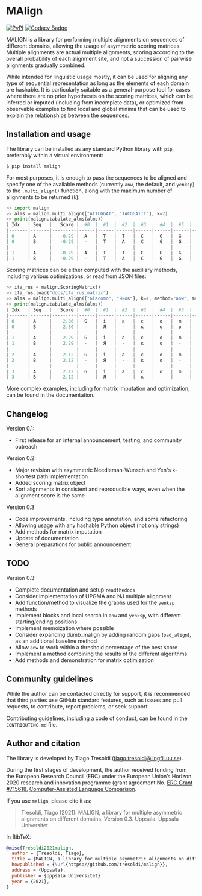 # MAlign

[![PyPI](https://img.shields.io/pypi/v/malign.svg)](https://pypi.org/project/malign)
[![Codacy Badge](https://api.codacy.com/project/badge/Grade/f6428290a03742e69a6a5cb512a99650)](https://www.codacy.com/manual/tresoldi/malign?utm_source=github.com&amp;utm_medium=referral&amp;utm_content=tresoldi/malign&amp;utm_campaign=Badge_Grade)

MALIGN is a library for performing multiple alignments on sequences of different
domains, allowing the usage of asymmetric scoring matrices. Multiple alignments
are actual multiple alignments, scoring according to the overall probability
of each alignment site, and not a succession of pairwise alignments gradually
combined.

While intended for linguistic usage mostly, it can be used for aligning any type of
sequential representation as long as the elements of each domain are hashable. It is
particularly suitable as a general-purpose tool for cases where there are no prior
hypotheses on the scoring matrices, which can be inferred or imputed (including
from incomplete data), or optimized from observable examples to find local and
global minima that can be used to explain the relationships between the sequences.

## Installation and usage

The library can be installed as any standard Python library with
`pip`, preferably within a virtual environment:

```bash
$ pip install malign
```

For most purposes, it is enough to pass the sequences to be aligned and
specify one of the available methods (currently `anw`, the default, 
and `yenksp`) to the `.multi_align()` function, along with the maximum
number of alignments to be returned (`k`):

```python
>> import malign                                                                                                      
>> alms = malign.multi_align(["ATTCGGAT", "TACGGATTT"], k=2)                                                   
>> print(malign.tabulate_alms(alms))                                                                                  
| Idx   | Seq   |   Score |  #0  |  #1  |  #2  |  #3  |  #4  |  #5  |  #6  |  #7  |  #8  |  #9  |
|-------|-------|---------|------|------|------|------|------|------|------|------|------|------|
| 0     | A     |   -0.29 |  A   |  T   |  T   |  C   |  G   |  G   |  A   |  -   |  T   |  -   |
| 0     | B     |   -0.29 |  -   |  T   |  A   |  C   |  G   |  G   |  A   |  T   |  T   |  T   |
|       |       |         |      |      |      |      |      |      |      |      |      |      |
| 1     | A     |   -0.29 |  A   |  T   |  T   |  C   |  G   |  G   |  A   |  -   |  -   |  T   |
| 1     | B     |   -0.29 |  -   |  T   |  A   |  C   |  G   |  G   |  A   |  T   |  T   |  T   |
```

Scoring matrices can be either computed with the auxiliary methods, including various
optimizations, or read from JSON files:

```python
>> ita_rus = malign.ScoringMatrix()
>> ita_rus.load("docs/ita_rus.matrix")
>> alms = malign.multi_align(["Giacomo", "Яков"], k=4, method="anw", matrix=ita_rus)
>> print(malign.tabulate_alms(alms))
| Idx   | Seq   |   Score |  #0  |  #1  |  #2  |  #3  |  #4  |  #5  |  #6  |  #7  |
|-------|-------|---------|------|------|------|------|------|------|------|------|
| 0     | A     |    2.86 |  G   |  i   |  a   |  c   |  o   |  m   |  o   |      |
| 0     | B     |    2.86 |  -   |  Я   |  -   |  к   |  о   |  в   |  -   |      |
|       |       |         |      |      |      |      |      |      |      |      |
| 1     | A     |    2.29 |  G   |  i   |  a   |  c   |  o   |  m   |  o   |      |
| 1     | B     |    2.29 |  -   |  Я   |  -   |  к   |  о   |  -   |  в   |      |
|       |       |         |      |      |      |      |      |      |      |      |
| 2     | A     |    2.12 |  G   |  i   |  a   |  c   |  o   |  m   |  o   |  -   |
| 2     | B     |    2.12 |  -   |  Я   |  -   |  к   |  о   |  -   |  -   |  в   |
|       |       |         |      |      |      |      |      |      |      |      |
| 3     | A     |    2.12 |  G   |  i   |  a   |  c   |  o   |  m   |  o   |  -   |
| 3     | B     |    2.12 |  -   |  Я   |  -   |  к   |  -   |  -   |  о   |  в   |
```

More complex examples, including for matrix imputation and optimization, can
be found in the documentation.

## Changelog

Version 0.1:
  - First release for an internal announcement, testing, and community outreach

Version 0.2:
  - Major revision with asymmetric Needleman-Wunsch and Yen's `k`-shortest path
    implementation
  - Added scoring matrix object
  - Sort alignments in consistent and reproducible ways, even when the alignment
    score is the same

Version 0.3
  - Code improvements, including type annotation, and some refactoring
  - Allowing usage with any hashable Python object (not only strings)
  - Add methods for matrix imputation  
  - Update of documentation
  - General preparations for public announcement

## TODO

Version 0.3:
  - Complete documentation and setup `readthedocs`
  - Consider implementation of UPGMA and NJ multiple alignment
  - Add function/method to visualize the graphs used for the `yenksp` methods
  - Implement blocks and local search in `anw` and `yenksp`, with different
    starting/ending positions
  - Implement memoization where possible
  - Consider expanding dumb_malign by adding random gaps (`pad_align`), as an additional
    baseline method
  - Allow `anw` to work within a threshold percentage of the best score
  - Implement a method combining the results of the different algorithms
  - Add methods and demonstration for matrix optimization

## Community guidelines

While the author can be contacted directly for support, it is recommended
that third parties use GitHub standard features, such as issues and
pull requests, to contribute, report problems, or seek support.

Contributing guidelines, including a code of conduct, can be found in
the `CONTRIBUTING.md` file.

## Author and citation

The library is developed by Tiago Tresoldi (tiago.tresoldi@lingfil.uu.se).

During the first stages of development, the author received funding from the
European Research Council (ERC) under the European Union’s Horizon 2020
research and innovation programme (grant agreement
No. [ERC Grant #715618](https://cordis.europa.eu/project/rcn/206320/factsheet/en),
[Computer-Assisted Language Comparison](https://digling.org/calc/).

If you use `malign`, please cite it as:

  > Tresoldi, Tiago (2021). MALIGN, a library for multiple asymmetric alignments on
  > different domains. Version 0.3. Uppsala: Uppsala Universitet.

In BibTeX:

```bibtex
@misc{Tresoldi2021malign,
  author = {Tresoldi, Tiago},
  title = {MALIGN, a library for multiple asymmetric alignments on different domains. Version 0.3},
  howpublished = {\url{https://github.com/tresoldi/malign}},
  address = {Uppsala},
  publisher = {Uppsala Universitet}
  year = {2021},
}
```
